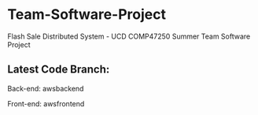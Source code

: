 # Team-Software-Project

Flash Sale Distributed System - UCD COMP47250 Summer Team Software Project

## Latest Code Branch:
Back-end: awsbackend

Front-end: awsfrontend


